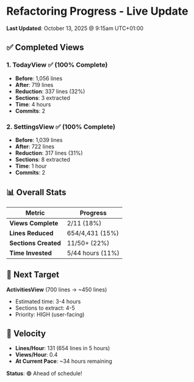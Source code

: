 # Refactoring Progress - Live Update

**Last Updated**: October 13, 2025 @ 9:15am UTC+01:00

## ✅ Completed Views

### 1. TodayView ✅ (100% Complete)
- **Before**: 1,056 lines
- **After**: 719 lines  
- **Reduction**: 337 lines (32%)
- **Sections**: 3 extracted
- **Time**: 4 hours
- **Commits**: 2

### 2. SettingsView ✅ (100% Complete)
- **Before**: 1,039 lines
- **After**: 722 lines
- **Reduction**: 317 lines (31%)
- **Sections**: 8 extracted
- **Time**: 1 hour
- **Commits**: 2

## 📊 Overall Stats

| Metric | Progress |
|--------|----------|
| **Views Complete** | 2/11 (18%) |
| **Lines Reduced** | 654/4,431 (15%) |
| **Sections Created** | 11/50+ (22%) |
| **Time Invested** | 5/44 hours (11%) |

## 🎯 Next Target

**ActivitiesView** (700 lines → ~450 lines)
- Estimated time: 3-4 hours
- Sections to extract: 4-5
- Priority: HIGH (user-facing)

## 🚀 Velocity

- **Lines/Hour**: 131 (654 lines in 5 hours)
- **Views/Hour**: 0.4
- **At Current Pace**: ~34 hours remaining

**Status**: 🟢 Ahead of schedule!
